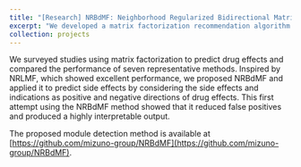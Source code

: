 ```yaml
---
title: "[Research] NRBdMF: Neighborhood Regularized Bidirectional Matrix Factorization"
excerpt: "We developed a matrix factorization recommendation algorithm that considers the bidirectional nature of drug effects (side effects - indications) and can provide highly interpretable prediction results.<br/><br/> <img src='/images/NRBdMF_abstract_2.png' width=500>"
collection: projects
---
```


We surveyed studies using matrix factorization to predict drug effects and compared the performance of seven representative methods. Inspired by NRLMF, which showed excellent performance, we proposed NRBdMF and applied it to predict side effects by considering the side effects and indications as positive and negative directions of drug effects. This first attempt using the NRBdMF method showed that it reduced false positives and produced a highly interpretable output.

The proposed module detection method is available at [https://github.com/mizuno-group/NRBdMF](https://github.com/mizuno-group/NRBdMF).
